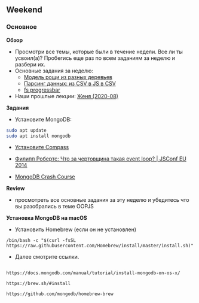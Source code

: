 ## Weekend

### Основное

**Обзор**

- Просмотри все темы, которые были в течение недели. Все ли ты усвоил(а)? Пробегись еще раз по всем заданиям за неделю и разбери их.
- Основные задания за неделю:
  - [Модель рощи из разных деревьев](https://github.com/Elbrus-Bootcamp/orange-tree-2-groves-challenge)
  - [Парсинг данных: из CSV в JS в CSV](https://github.com/Elbrus-Bootcamp/core-js-parsing-data-fs)
  - [fs progressbar](https://github.com/Elbrus-Bootcamp/fs-files-progressbar)
- Наши прошлые лекции: [Женя (2020-08)](https://www.youtube.com/watch?v=IOyAfCspmVA&list=PL8NGcSL3ZP-_tTReN_spNfCi-6D4Ox-0o&index=8&t=0s)

**Задания**

- Установите MongoDB:

``` bash
sudo apt update
sudo apt install mongodb
```

- [Установите Compass](https://docs.mongodb.com/compass/master/install/)


- [Филипп Робертс: Что за чертовщина такая event loop? | JSConf EU 2014](https://www.youtube.com/watch?v=8aGhZQkoFbQ)
- [MongoDB Crash Course](https://www.youtube.com/watch?v=-56x56UppqQ)

**Review**
- просмотреть все основные задания за эту неделю и убедитесь что вы разобрались в теме OOPJS

**Установка MongoDB на macOS**

- Установить Homebrew (если он не установлен)

```/bin/bash -c "$(curl -fsSL https://raw.githubusercontent.com/Homebrew/install/master/install.sh)"```

- Далее смотрите ссылки.
```

https://docs.mongodb.com/manual/tutorial/install-mongodb-on-os-x/

https://brew.sh/#install

https://github.com/mongodb/homebrew-brew
```
